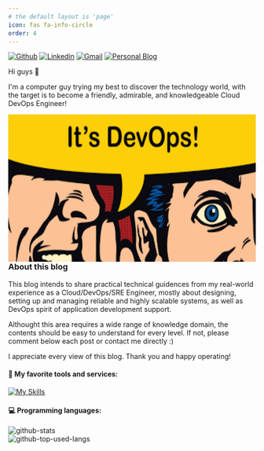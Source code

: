 ```yaml
---
# the default layout is 'page'
icon: fas fa-info-circle
order: 4
---
```




[![Github](https://img.shields.io/badge/-Github-000?style=flat&logo=Github&logoColor=white)](https://github.com/thainm-uet)
[![Linkedin](https://img.shields.io/badge/-LinkedIn-blue?style=flat&logo=Linkedin&logoColor=white)](https://www.linkedin.com/in/thainm-uet)
[![Gmail](https://img.shields.io/badge/-Gmail-c14438?style=flat&logo=Gmail&logoColor=white)](mailto:thainm.uet@gmail.com)
[![Personal Blog](https://img.shields.io/badge/Personal%20Blog-purple)](https://thainm.site)

Hi guys 👋

I'm a computer guy trying my best to discover the technology world, with the target is to become a friendly, admirable, and knowledgeable Cloud DevOps Engineer!

<img align="right" alt="img" src="assets/img/its-devops.png" width="800px" height="300px" />


### About this blog
This blog intends to share practical technical guidences from my real-world experience as a Cloud/DevOps/SRE Engineer, mostly about designing, setting up and managing reliable and highly scalable systems, as well as DevOps spirit of application development support.

Althought this area requires a wide range of knowledge domain, the contents should be easy to understand for every level. If not, please comment below each post or contact me directly :)

I appreciate every view of this blog. Thank you and happy operating! 


#### 🧰 My favorite tools and services: 

[![My Skills](https://skillicons.dev/icons?i=aws,gcp,azure,kubernetes,docker,linux,prometheus,ansible,jenkins,githubactions,gitlab,nginx,django,python,golang,bash&perline=16)](https://skillicons.dev)

#### 💻 Programming languages: 

<div>
	<img width="85%" align='left' alt="github-stats"  src="https://github-readme-stats.vercel.app/api?username=thai-nm&show_icons=true&theme=gruvbox&count_private=true" />
	<img width="100%" height='200px' align='right' alt="github-top-used-langs"  src="https://github-readme-stats.vercel.app/api/top-langs/?username=thai-nm&layout=compact&theme=gruvbox&count_private=true&show_icon=true" />
</div>

